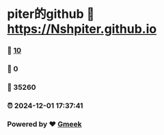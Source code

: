 # piter的github :link: https://Nshpiter.github.io 
### :page_facing_up: [10](https://Nshpiter.github.io/tag.html) 
### :speech_balloon: 0 
### :hibiscus: 35260 
### :alarm_clock: 2024-12-01 17:37:41 
### Powered by :heart: [Gmeek](https://github.com/Meekdai/Gmeek)
